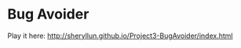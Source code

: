 Bug Avoider
===============================

Play it here: http://sheryllun.github.io/Project3-BugAvoider/index.html
